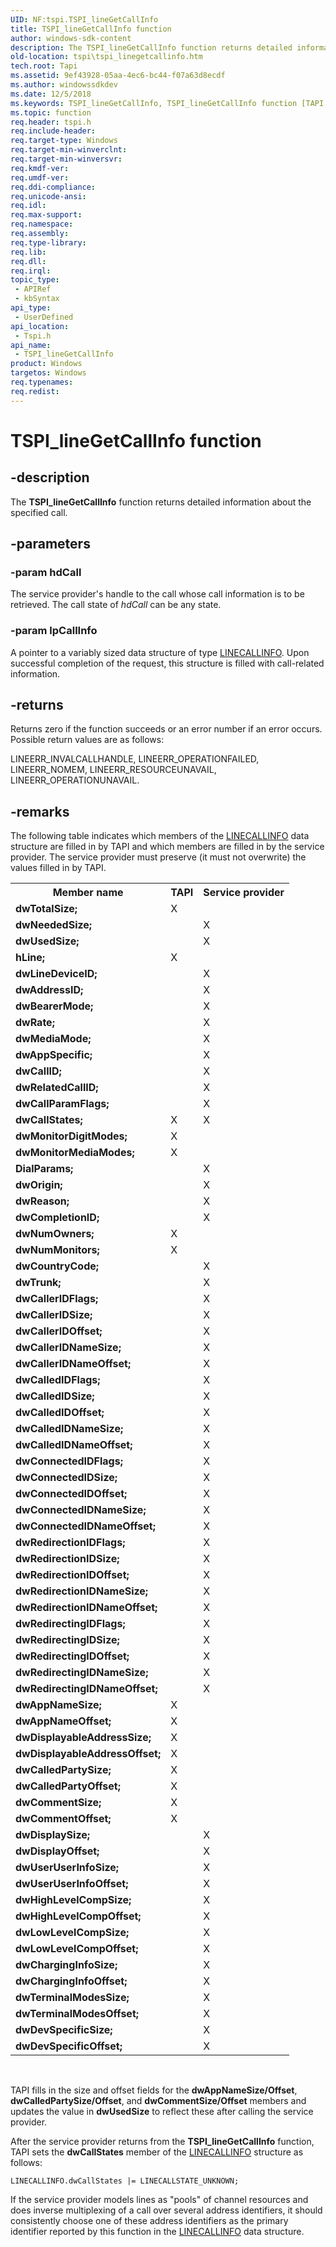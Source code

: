 ```yaml
---
UID: NF:tspi.TSPI_lineGetCallInfo
title: TSPI_lineGetCallInfo function
author: windows-sdk-content
description: The TSPI_lineGetCallInfo function returns detailed information about the specified call.
old-location: tspi\tspi_linegetcallinfo.htm
tech.root: Tapi
ms.assetid: 9ef43928-05aa-4ec6-bc44-f07a63d8ecdf
ms.author: windowssdkdev
ms.date: 12/5/2018
ms.keywords: TSPI_lineGetCallInfo, TSPI_lineGetCallInfo function [TAPI 2.2], _tspi_tspi_linegetcallinfo, tspi.tspi_linegetcallinfo, tspi/TSPI_lineGetCallInfo
ms.topic: function
req.header: tspi.h
req.include-header: 
req.target-type: Windows
req.target-min-winverclnt: 
req.target-min-winversvr: 
req.kmdf-ver: 
req.umdf-ver: 
req.ddi-compliance: 
req.unicode-ansi: 
req.idl: 
req.max-support: 
req.namespace: 
req.assembly: 
req.type-library: 
req.lib: 
req.dll: 
req.irql: 
topic_type:
 - APIRef
 - kbSyntax
api_type:
 - UserDefined
api_location:
 - Tspi.h
api_name:
 - TSPI_lineGetCallInfo
product: Windows
targetos: Windows
req.typenames: 
req.redist: 
---
```


# TSPI_lineGetCallInfo function


## -description


The 
<b>TSPI_lineGetCallInfo</b> function returns detailed information about the specified call.


## -parameters




### -param hdCall

The service provider's handle to the call whose call information is to be retrieved. The call state of <i>hdCall</i> can be any state.


### -param lpCallInfo

A pointer to a variably sized data structure of type 
<a href="https://msdn.microsoft.com/b077546b-cc95-44ce-99ee-f0007fd916b2">LINECALLINFO</a>. Upon successful completion of the request, this structure is filled with call-related information.


## -returns



Returns zero if the function succeeds or an error number if an error occurs. Possible return values are as follows:

LINEERR_INVALCALLHANDLE, LINEERR_OPERATIONFAILED, LINEERR_NOMEM, LINEERR_RESOURCEUNAVAIL, LINEERR_OPERATIONUNAVAIL.




## -remarks



The following table indicates which members of the 
<a href="https://msdn.microsoft.com/b077546b-cc95-44ce-99ee-f0007fd916b2">LINECALLINFO</a> data structure are filled in by TAPI and which members are filled in by the service provider. The service provider must preserve (it must not overwrite) the values filled in by TAPI.

<table>
<tr>
<th>Member name</th>
<th>TAPI</th>
<th>Service provider</th>
</tr>
<tr>
<td><b>dwTotalSize;</b></td>
<td>X</td>
<td></td>
</tr>
<tr>
<td><b>dwNeededSize;</b></td>
<td></td>
<td>X</td>
</tr>
<tr>
<td><b>dwUsedSize;</b></td>
<td></td>
<td>X</td>
</tr>
<tr>
<td><b>hLine;</b></td>
<td>X</td>
<td></td>
</tr>
<tr>
<td><b>dwLineDeviceID;</b></td>
<td></td>
<td>X</td>
</tr>
<tr>
<td><b>dwAddressID;</b></td>
<td></td>
<td>X</td>
</tr>
<tr>
<td><b>dwBearerMode;</b></td>
<td></td>
<td>X</td>
</tr>
<tr>
<td><b>dwRate;</b></td>
<td></td>
<td>X</td>
</tr>
<tr>
<td><b>dwMediaMode;</b></td>
<td></td>
<td>X</td>
</tr>
<tr>
<td><b>dwAppSpecific;</b></td>
<td></td>
<td>X</td>
</tr>
<tr>
<td><b>dwCallID;</b></td>
<td></td>
<td>X</td>
</tr>
<tr>
<td><b>dwRelatedCallID;</b></td>
<td></td>
<td>X</td>
</tr>
<tr>
<td><b>dwCallParamFlags;</b></td>
<td></td>
<td>X</td>
</tr>
<tr>
<td><b>dwCallStates;</b></td>
<td>X</td>
<td>X</td>
</tr>
<tr>
<td><b>dwMonitorDigitModes;</b></td>
<td>X</td>
<td></td>
</tr>
<tr>
<td><b>dwMonitorMediaModes;</b></td>
<td>X</td>
<td></td>
</tr>
<tr>
<td><b>DialParams;</b></td>
<td></td>
<td>X</td>
</tr>
<tr>
<td><b>dwOrigin;</b></td>
<td></td>
<td>X</td>
</tr>
<tr>
<td><b>dwReason;</b></td>
<td></td>
<td>X</td>
</tr>
<tr>
<td><b>dwCompletionID;</b></td>
<td></td>
<td>X</td>
</tr>
<tr>
<td><b>dwNumOwners;</b></td>
<td>X</td>
<td></td>
</tr>
<tr>
<td><b>dwNumMonitors;</b></td>
<td>X</td>
<td></td>
</tr>
<tr>
<td><b>dwCountryCode;</b></td>
<td></td>
<td>X</td>
</tr>
<tr>
<td><b>dwTrunk;</b></td>
<td></td>
<td>X</td>
</tr>
<tr>
<td><b>dwCallerIDFlags;</b></td>
<td></td>
<td>X</td>
</tr>
<tr>
<td><b>dwCallerIDSize;</b></td>
<td></td>
<td>X</td>
</tr>
<tr>
<td><b>dwCallerIDOffset;</b></td>
<td></td>
<td>X</td>
</tr>
<tr>
<td><b>dwCallerIDNameSize;</b></td>
<td></td>
<td>X</td>
</tr>
<tr>
<td><b>dwCallerIDNameOffset;</b></td>
<td></td>
<td>X</td>
</tr>
<tr>
<td><b>dwCalledIDFlags;</b></td>
<td></td>
<td>X</td>
</tr>
<tr>
<td><b>dwCalledIDSize;</b></td>
<td></td>
<td>X</td>
</tr>
<tr>
<td><b>dwCalledIDOffset;</b></td>
<td></td>
<td>X</td>
</tr>
<tr>
<td><b>dwCalledIDNameSize;</b></td>
<td></td>
<td>X</td>
</tr>
<tr>
<td><b>dwCalledIDNameOffset;</b></td>
<td></td>
<td>X</td>
</tr>
<tr>
<td><b>dwConnectedIDFlags;</b></td>
<td></td>
<td>X</td>
</tr>
<tr>
<td><b>dwConnectedIDSize;</b></td>
<td></td>
<td>X</td>
</tr>
<tr>
<td><b>dwConnectedIDOffset;</b></td>
<td></td>
<td>X</td>
</tr>
<tr>
<td><b>dwConnectedIDNameSize;</b></td>
<td></td>
<td>X</td>
</tr>
<tr>
<td><b>dwConnectedIDNameOffset;</b></td>
<td></td>
<td>X</td>
</tr>
<tr>
<td><b>dwRedirectionIDFlags;</b></td>
<td></td>
<td>X</td>
</tr>
<tr>
<td><b>dwRedirectionIDSize;</b></td>
<td></td>
<td>X</td>
</tr>
<tr>
<td><b>dwRedirectionIDOffset;</b></td>
<td></td>
<td>X</td>
</tr>
<tr>
<td><b>dwRedirectionIDNameSize;</b></td>
<td></td>
<td>X</td>
</tr>
<tr>
<td><b>dwRedirectionIDNameOffset;</b></td>
<td></td>
<td>X</td>
</tr>
<tr>
<td><b>dwRedirectingIDFlags;</b></td>
<td></td>
<td>X</td>
</tr>
<tr>
<td><b>dwRedirectingIDSize;</b></td>
<td></td>
<td>X</td>
</tr>
<tr>
<td><b>dwRedirectingIDOffset;</b></td>
<td></td>
<td>X</td>
</tr>
<tr>
<td><b>dwRedirectingIDNameSize;</b></td>
<td></td>
<td>X</td>
</tr>
<tr>
<td><b>dwRedirectingIDNameOffset;</b></td>
<td></td>
<td>X</td>
</tr>
<tr>
<td><b>dwAppNameSize;</b></td>
<td>X</td>
<td></td>
</tr>
<tr>
<td><b>dwAppNameOffset;</b></td>
<td>X</td>
<td></td>
</tr>
<tr>
<td><b>dwDisplayableAddressSize;</b></td>
<td>X</td>
<td></td>
</tr>
<tr>
<td><b>dwDisplayableAddressOffset;</b></td>
<td>X</td>
<td></td>
</tr>
<tr>
<td><b>dwCalledPartySize;</b></td>
<td>X</td>
<td></td>
</tr>
<tr>
<td><b>dwCalledPartyOffset;</b></td>
<td>X</td>
<td></td>
</tr>
<tr>
<td><b>dwCommentSize;</b></td>
<td>X</td>
<td></td>
</tr>
<tr>
<td><b>dwCommentOffset;</b></td>
<td>X</td>
<td></td>
</tr>
<tr>
<td><b>dwDisplaySize;</b></td>
<td></td>
<td>X</td>
</tr>
<tr>
<td><b>dwDisplayOffset;</b></td>
<td></td>
<td>X</td>
</tr>
<tr>
<td><b>dwUserUserInfoSize;</b></td>
<td></td>
<td>X</td>
</tr>
<tr>
<td><b>dwUserUserInfoOffset;</b></td>
<td></td>
<td>X</td>
</tr>
<tr>
<td><b>dwHighLevelCompSize;</b></td>
<td></td>
<td>X</td>
</tr>
<tr>
<td><b>dwHighLevelCompOffset;</b></td>
<td></td>
<td>X</td>
</tr>
<tr>
<td><b>dwLowLevelCompSize;</b></td>
<td></td>
<td>X</td>
</tr>
<tr>
<td><b>dwLowLevelCompOffset;</b></td>
<td></td>
<td>X</td>
</tr>
<tr>
<td><b>dwChargingInfoSize;</b></td>
<td></td>
<td>X</td>
</tr>
<tr>
<td><b>dwChargingInfoOffset;</b></td>
<td></td>
<td>X</td>
</tr>
<tr>
<td><b>dwTerminalModesSize;</b></td>
<td></td>
<td>X</td>
</tr>
<tr>
<td><b>dwTerminalModesOffset;</b></td>
<td></td>
<td>X</td>
</tr>
<tr>
<td><b>dwDevSpecificSize;</b></td>
<td></td>
<td>X</td>
</tr>
<tr>
<td><b>dwDevSpecificOffset;</b></td>
<td></td>
<td>X</td>
</tr>
</table>
 

TAPI fills in the size and offset fields for the <b>dwAppNameSize/Offset</b>, <b>dwCalledPartySize/Offset</b>, and <b>dwCommentSize/Offset</b> members and updates the value in <b>dwUsedSize</b> to reflect these after calling the service provider.

After the service provider returns from the 
<b>TSPI_lineGetCallInfo</b> function, TAPI sets the <b>dwCallStates</b> member of the 
<a href="https://msdn.microsoft.com/b077546b-cc95-44ce-99ee-f0007fd916b2">LINECALLINFO</a> structure as follows:

<pre class="syntax" xml:space="preserve"><code>LINECALLINFO.dwCallStates |= LINECALLSTATE_UNKNOWN;</code></pre>
If the service provider models lines as "pools" of channel resources and does inverse multiplexing of a call over several address identifiers, it should consistently choose one of these address identifiers as the primary identifier reported by this function in the 
<a href="https://msdn.microsoft.com/b077546b-cc95-44ce-99ee-f0007fd916b2">LINECALLINFO</a> data structure.



